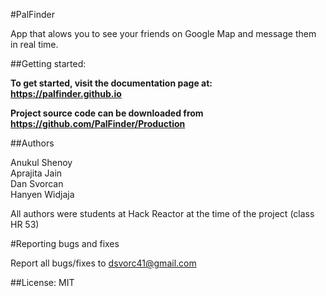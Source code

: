 #PalFinder

App that alows you to see your friends on Google Map and message them in real time.

##Getting started:

**To get started, visit the documentation page at: https://palfinder.github.io**

**Project source code can be downloaded from https://github.com/PalFinder/Production**

##Authors

Anukul Shenoy   
Aprajita Jain  
Dan Svorcan  
Hanyen Widjaja

All authors were students at Hack Reactor at the time of the project (class HR 53)

#Reporting bugs and fixes  

Report all bugs/fixes to dsvorc41@gmail.com

##License: MIT